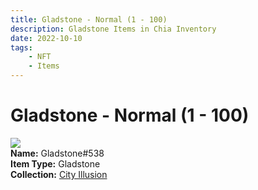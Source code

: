 ```yaml
---
title: Gladstone - Normal (1 - 100)
description: Gladstone Items in Chia Inventory
date: 2022-10-10
tags:
    - NFT
    - Items
---
```


# Gladstone - Normal (1 - 100)
<div class="item_thumbnail">
<img loading="lazy" src="https://be6vwqoytrks6vhf5bc3omcnnno6kjwo4twusv43yjvmembj.arweave.net/CT1bQdicVS9U5e_hFtzBNa13lJs7k7UlXm8Jq_wjApg"><br/>
<div><strong>Name:</strong> Gladstone#538</div>
<div><strong>Item Type:</strong> Gladstone</div>
<div><strong>Collection:</strong> <a href="https://www.spacescan.io/xch/nft/collection/col1lend2dcn558km4wcwta4xnkfv3xpcmlp9kyt0m909emvfxechlyqdl5ndg">City Illusion</a></div>
</div>

